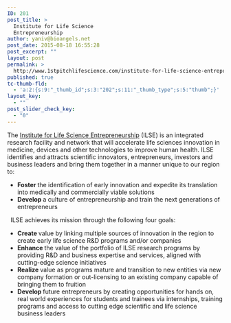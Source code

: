 ```yaml
---
ID: 201
post_title: >
  Institute for Life Science
  Entrepreneurship
author: yaniv@bioangels.net
post_date: 2015-08-18 16:55:28
post_excerpt: ""
layout: post
permalink: >
  http://www.1stpitchlifescience.com/institute-for-life-science-entrepreneurship/
published: true
tc-thumb-fld:
  - 'a:2:{s:9:"_thumb_id";s:3:"202";s:11:"_thumb_type";s:5:"thumb";}'
layout_key:
  - ""
post_slider_check_key:
  - "0"
---
```

<p>The <a href="http://www.ilsebio.com/">Institute for Life Science Entrepreneurship</a> (ILSE) is an integrated research facility and network that will accelerate life sciences innovation in medicine, devices and other technologies to improve human health. ILSE identifies and attracts scientific innovators, entrepreneurs, investors and business leaders and bring them together in a manner unique to our region to:</p><ul><li><strong>Foster </strong>the identification of early innovation and expedite its translation into medically and commercially viable solutions</li><li><strong>Develop </strong>a culture of entrepreneurship and train the next generations of entrepreneurs</li></ul><p>  ILSE achieves its mission through the following four goals:</p><ul><li><strong>Create </strong>value by linking multiple sources of innovation in the region to create early life science R&amp;D programs and/or companies</li><li><strong>Enhance </strong>the value of the portfolio of ILSE research programs by providing R&amp;D and business expertise and services, aligned with cutting-edge science initiatives</li><li><strong>Realize </strong>value as programs mature and transition to new entities via new company formation or out-licensing to an existing company capable of bringing them to fruition</li><li><strong>Develop </strong>future entrepreneurs by creating opportunities for hands on, real world experiences for students and trainees via internships, training programs and access to cutting edge scientific and life science business leaders</li></ul>